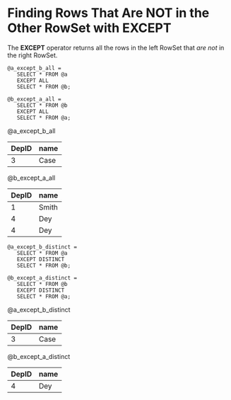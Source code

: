 
# Finding Rows That Are NOT in the Other RowSet with EXCEPT

The **EXCEPT** operator returns all the rows in the left RowSet that _are not_ in the right RowSet.



```
@a_except_b_all =
   SELECT * FROM @a
   EXCEPT ALL
   SELECT * FROM @b;

@b_except_a_all =
   SELECT * FROM @b
   EXCEPT ALL
   SELECT * FROM @a;
```


@a_except_b_all

| DepID | name |
| --- | --- |
| 3 | Case |



@b_except_a_all

| DepID | name |
| --- | --- |
| 1 | Smith |
| 4 | Dey |
| 4 | Dey |





```
@a_except_b_distinct =
   SELECT * FROM @a
   EXCEPT DISTINCT
   SELECT * FROM @b;

@b_except_a_distinct =
   SELECT * FROM @b
   EXCEPT DISTINCT
   SELECT * FROM @a;
```

@a_except_b_distinct

| DepID | name |
| --- | --- |
| 3 | Case |


@b_except_a_distinct

| DepID | name |
| --- | --- |
| 4 | Dey |
